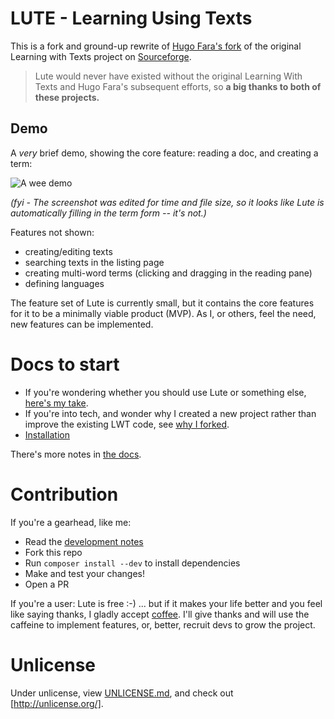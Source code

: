 # LUTE - Learning Using Texts

This is a fork and ground-up rewrite of [Hugo Fara's fork](https://github.com/hugofara) of the original Learning with Texts project on [Sourceforge](https://sourceforge.net/projects/learning-with-texts).

> Lute would never have existed without the original Learning With Texts and Hugo Fara's subsequent efforts, so **a big thanks to both of these projects.**

## Demo

A _very_ brief demo, showing the core feature: reading a doc, and creating a term:

[comment]: # (See docs/adding_readme_gif.md for notes)

![A wee demo](https://user-images.githubusercontent.com/1637133/209415779-9b04f389-37c3-4a8b-85a1-ec0c6b1708c5.gif)

_(fyi - The screenshot was edited for time and file size, so it looks like Lute is automatically filling in the term form -- it's not.)_

Features not shown:

* creating/editing texts
* searching texts in the listing page
* creating multi-word terms (clicking and dragging in the reading pane)
* defining languages

The feature set of Lute is currently small, but it contains the core features for it to be a minimally viable product (MVP).  As I, or others, feel the need, new features can be implemented.

# Docs to start

* If you're wondering whether you should use Lute or something else, [here's my take](./docs/lute_and_alternatives.md).
* If you're into tech, and wonder why I created a new project rather than improve the existing LWT code, see [why I forked](./docs/why_the_fork.md).
* [Installation](./docs/installation.md)

There's more notes in [the docs](./docs/README.md).

# Contribution

If you're a gearhead, like me:

* Read the [development notes](./docs/development.md)
* Fork this repo
* Run `composer install --dev` to install dependencies
* Make and test your changes!
* Open a PR

If you're a user: Lute is free :-) ... but if it makes your life better and you feel like saying thanks, I gladly accept <a href="https://www.buymeacoffee.com/jzohrab" target="_blank">coffee</a>.  I'll give thanks and will use the caffeine to implement features, or, better, recruit devs to grow the project.

# Unlicense

Under unlicense, view [UNLICENSE.md](UNLICENSE.md), and check out [http://unlicense.org/].



